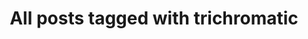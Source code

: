 ---
layout: tag
title: "All posts tagged with trichromatic"
permalink: /weblog/tags/trichromatic/
taxonomy: trichromatic
---